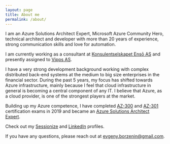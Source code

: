 ```yaml
---
layout: page
title: About me
permalink: /about/
---
```

I am an Azure Solutions Architect Expert, Microsoft Azure Community Hero, technical architect and developer with more than 20 years of experience, strong communication skills and love for automation.

I am currently working as a consultant at [Konsulentselskapet Ensō AS](https://enso.no/) and presently assigned to [Vipps AS](https://vipps.no/).

I have a very strong development background working with complex distributed back-end systems at the medium to big size enterprises in the financial sector. During the past 5 years, my focus has shifted towards Azure infrastructure, mainly because I feel that cloud infrastructure in general is becoming a central component of any IT. I believe that Azure, as a cloud provider, is one of the strongest players at the market.

Building up my Azure competence, I have completed [AZ-300](https://docs.microsoft.com/en-us/learn/certifications/exams/az-300) and [AZ-301](https://docs.microsoft.com/en-us/learn/certifications/exams/az-301) certification exams in 2019 and became an [Azure Solutions Architect Expert](https://docs.microsoft.com/en-us/learn/certifications/azure-solutions-architect).

Check out my [Sessionize](https://sessionize.com/evgeny-borzenin) and [LinkedIn](https://www.linkedin.com/feed/?trk=nav_back_to_linkedin) profiles.

If you have any questions, please reach out at evgeny.borzenin@gmail.com.
